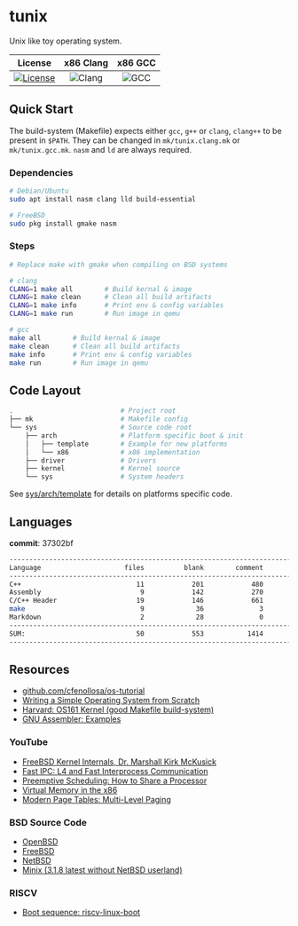 # tunix

Unix like toy operating system.

|                                                              License                                                               |                              x86 Clang                              |                             x86 GCC                             |
| :--------------------------------------------------------------------------------------------------------------------------------: | :-----------------------------------------------------------------: | :-------------------------------------------------------------: |
| [![License](https://img.shields.io/badge/License-BSD%202--Clause-orange.svg)](https://github.com/neoBSD/tunix/blob/master/LICENSE) | ![Clang](https://github.com/NeoBSD/tunix/workflows/Clang/badge.svg) | ![GCC](https://github.com/NeoBSD/tunix/workflows/GCC/badge.svg) |

## Quick Start

The build-system (Makefile) expects either `gcc`, `g++` or `clang`, `clang++` to be present in `$PATH`. They can be changed in `mk/tunix.clang.mk` or `mk/tunix.gcc.mk`. `nasm` and `ld` are always required.

### Dependencies

```sh
# Debian/Ubuntu
sudo apt install nasm clang lld build-essential

# FreeBSD
sudo pkg install gmake nasm
```

### Steps

```sh
# Replace make with gmake when compiling on BSD systems

# clang
CLANG=1 make all        # Build kernal & image
CLANG=1 make clean      # Clean all build artifacts
CLANG=1 make info       # Print env & config variables
CLANG=1 make run        # Run image in qemu

# gcc
make all        # Build kernal & image
make clean      # Clean all build artifacts
make info       # Print env & config variables
make run        # Run image in qemu
```

## Code Layout

```sh
.                           # Project root
├── mk                      # Makefile config
└── sys                     # Source code root
    ├── arch                # Platform specific boot & init
    │   ├── template        # Example for new platforms
    │   └── x86             # x86 implementation
    ├── driver              # Drivers
    ├── kernel              # Kernel source
    └── sys                 # System headers
```

See [sys/arch/template](sys/arch/template) for details on platforms specific code.

## Languages

**commit**: 37302bf

```sh
-------------------------------------------------------------------------------
Language                     files          blank        comment           code
-------------------------------------------------------------------------------
C++                             11            201            480           1374
Assembly                         9            142            270            461
C/C++ Header                    19            146            661            344
make                             9             36              3            112
Markdown                         2             28              0             80
-------------------------------------------------------------------------------
SUM:                            50            553           1414           2371
-------------------------------------------------------------------------------
```

## Resources

- [github.com/cfenollosa/os-tutorial](https://github.com/cfenollosa/os-tutorial)
- [Writing a Simple Operating System from Scratch](https://www.cs.bham.ac.uk/~exr/lectures/opsys/10_11/lectures/os-dev.pdf)
- [Harvard: OS161 Kernel (good Makefile build-system)](https://github.com/haisano/OS161-kernel)
- [GNU Assembler: Examples](https://cs.lmu.edu/~ray/notes/gasexamples/)

### YouTube

- [FreeBSD Kernel Internals, Dr. Marshall Kirk McKusick](https://www.youtube.com/watch?v=nwbqBdghh6E)
- [Fast IPC: L4 and Fast Interprocess Communication](https://www.youtube.com/watch?v=mRr1lCJse_I)
- [Preemptive Scheduling: How to Share a Processor](https://www.youtube.com/watch?v=1hDCouuvers)
- [Virtual Memory in the x86](https://www.youtube.com/watch?v=jkGZDb3100Q)
- [Modern Page Tables: Multi-Level Paging](https://www.youtube.com/watch?v=pCgw4Pe-5jo)

### BSD Source Code

- [OpenBSD](https://github.com/openbsd/src)
- [FreeBSD](https://github.com/freebsd/freebsd-src)
- [NetBSD](https://github.com/NetBSD/src)
- [Minix (3.1.8 latest without NetBSD userland)](https://github.com/Stichting-MINIX-Research-Foundation/minix/tree/R3.1.8)

### RISCV

- [Boot sequence: riscv-linux-boot](https://github.com/ultraembedded/riscv-linux-boot)
